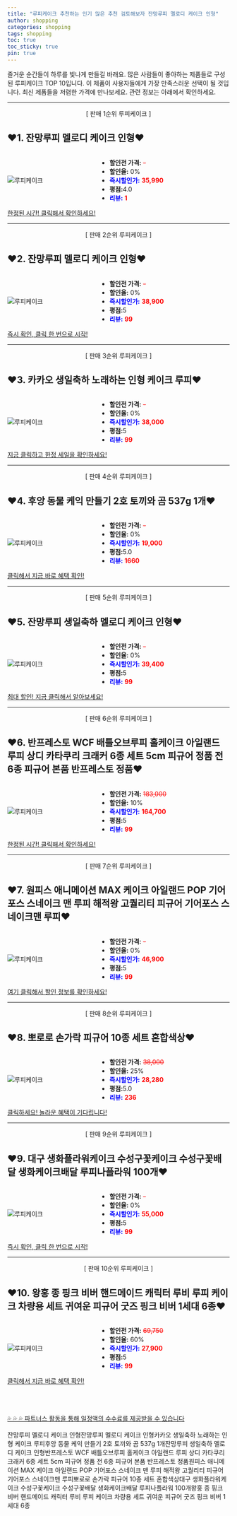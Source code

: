 ```yaml
---
title: "루피케이크 추천하는 인기 많은 추천 검토해보자 잔망루피 멜로디 케이크 인형"
author: shopping
categories: shopping
tags: shopping
toc: true
toc_sticky: true
pin: true
---
```

즐거운 순간들이 하루를 빛나게 만들길 바래요. 많은 사람들이 좋아하는 제품들로 구성된 루피케이크 TOP 10입니다. 이 제품이 사용자들에게 가장 만족스러운 선택이 될 것입니다. 최신 제품들을 저렴한 가격에 만나보세요. 관련 정보는 아래에서 확인하세요.

---
<p class="toplist" style="margin: 0 auto; display: block; width: fit-content;">[ 판매 1순위 루피케이크 ]</p>

<h2><strong>❤️1. 잔망루피 멜로디 케이크 인형❤️</strong></h2>

<div style="display: flex; align-items: center;">
    <div style="flex: 0.4;">
        <img src="https://thumbnail8.coupangcdn.com/thumbnails/remote/230x230ex/image/vendor_inventory/2e19/d79fa2042e46c23a0e55b08329f1bb22a61bbf113de524c8682cf6f14779.jpg" alt="루피케이크" style="max-width: 100%;">
    </div>
    <div style="flex: 0.6; margin-left: 10px;">
        <ul>
            <li><strong>할인전 가격:</strong> <del style="color: red;">-</del></li>
            <li><strong>할인율:</strong> 0%</li>
            <li><span style='color:blue'><strong>즉시할인가:</strong></span> <span style='color:red'><strong>35,990</strong></span></li>
            <li><strong>평점:</strong>4.0</li>
            <li><span style='color:blue'><strong>리뷰:</strong></span> <span style='color:red'><strong>1</strong></span></li>
        </ul>
    </div>
</div>
<div class="center">
    <a href="https://selin100587.github.io?lptag=AF9450613&subid=githubio&pageKey=7990445470&traceid=V0-153&itemId=22209782714&vendorItemId=90161034938" class="myButton">
        한정된 시간! 클릭해서 확인하세요!
    </a>
</div>


---
<p class="toplist" style="margin: 0 auto; display: block; width: fit-content;">[ 판매 2순위 루피케이크 ]</p>

<h2><strong>❤️2. 잔망루피 멜로디 케이크 인형❤️</strong></h2>

<div style="display: flex; align-items: center;">
    <div style="flex: 0.4;">
        <img src="https://thumbnail8.coupangcdn.com/thumbnails/remote/230x230ex/image/vendor_inventory/9c50/bde3c07ed4ab5a2518d9feed05e07ef54f3341f6dbb2756ee98ec95ff032.jpg" alt="루피케이크" style="max-width: 100%;">
    </div>
    <div style="flex: 0.6; margin-left: 10px;">
        <ul>
            <li><strong>할인전 가격:</strong> <del style="color: red;">-</del></li>
            <li><strong>할인율:</strong> 0%</li>
            <li><span style='color:blue'><strong>즉시할인가:</strong></span> <span style='color:red'><strong>38,900</strong></span></li>
            <li><strong>평점:</strong>5</li>
            <li><span style='color:blue'><strong>리뷰:</strong></span> <span style='color:red'><strong>99</strong></span></li>
        </ul>
    </div>
</div>
<div class="center">
    <a href="https://selin100587.github.io?lptag=AF9450613&subid=githubio&pageKey=7717391459&traceid=V0-153&itemId=20702480442&vendorItemId=88533724840" class="myButton">
        즉시 확인, 클릭 한 번으로 시작!
    </a>
</div>


---
<p class="toplist" style="margin: 0 auto; display: block; width: fit-content;">[ 판매 3순위 루피케이크 ]</p>

<h2><strong>❤️3. 카카오 생일축하 노래하는 인형 케이크 루피❤️</strong></h2>

<div style="display: flex; align-items: center;">
    <div style="flex: 0.4;">
        <img src="https://thumbnail10.coupangcdn.com/thumbnails/remote/230x230ex/image/vendor_inventory/bf91/e99cc9fe50f9561e31490150d20be4abf2bbd3b49e66672ad7f5498a43e8.jpg" alt="루피케이크" style="max-width: 100%;">
    </div>
    <div style="flex: 0.6; margin-left: 10px;">
        <ul>
            <li><strong>할인전 가격:</strong> <del style="color: red;">-</del></li>
            <li><strong>할인율:</strong> 0%</li>
            <li><span style='color:blue'><strong>즉시할인가:</strong></span> <span style='color:red'><strong>38,000</strong></span></li>
            <li><strong>평점:</strong>5</li>
            <li><span style='color:blue'><strong>리뷰:</strong></span> <span style='color:red'><strong>99</strong></span></li>
        </ul>
    </div>
</div>
<div class="center">
    <a href="https://selin100587.github.io?lptag=AF9450613&subid=githubio&pageKey=7612189485&traceid=V0-153&itemId=20163417482&vendorItemId=87255847405" class="myButton">
        지금 클릭하고 한정 세일을 확인하세요!
    </a>
</div>


---
<p class="toplist" style="margin: 0 auto; display: block; width: fit-content;">[ 판매 4순위 루피케이크 ]</p>

<h2><strong>❤️4. 후앙 동물 케익 만들기 2호 토끼와 곰 537g 1개❤️</strong></h2>

<div style="display: flex; align-items: center;">
    <div style="flex: 0.4;">
        <img src="https://thumbnail6.coupangcdn.com/thumbnails/remote/230x230ex/image/retail/images/2020/11/06/9/2/78b8de3e-3c38-4012-94e4-21d630e8064f.jpg" alt="루피케이크" style="max-width: 100%;">
    </div>
    <div style="flex: 0.6; margin-left: 10px;">
        <ul>
            <li><strong>할인전 가격:</strong> <del style="color: red;">-</del></li>
            <li><strong>할인율:</strong> 0%</li>
            <li><span style='color:blue'><strong>즉시할인가:</strong></span> <span style='color:red'><strong>19,000</strong></span></li>
            <li><strong>평점:</strong>5.0</li>
            <li><span style='color:blue'><strong>리뷰:</strong></span> <span style='color:red'><strong>1660</strong></span></li>
        </ul>
    </div>
</div>
<div class="center">
    <a href="https://selin100587.github.io?lptag=AF9450613&subid=githubio&pageKey=2359427586&traceid=V0-153&itemId=4095172917&vendorItemId=72079150998" class="myButton">
        클릭해서 지금 바로 혜택 확인!
    </a>
</div>


---
<p class="toplist" style="margin: 0 auto; display: block; width: fit-content;">[ 판매 5순위 루피케이크 ]</p>

<h2><strong>❤️5. 잔망루피 생일축하 멜로디 케이크 인형❤️</strong></h2>

<div style="display: flex; align-items: center;">
    <div style="flex: 0.4;">
        <img src="https://thumbnail10.coupangcdn.com/thumbnails/remote/230x230ex/image/vendor_inventory/fad0/fb7e8b516dcaa332067201c0e8a3e2d2eb0082c4111f7682396c02b856b1.png" alt="루피케이크" style="max-width: 100%;">
    </div>
    <div style="flex: 0.6; margin-left: 10px;">
        <ul>
            <li><strong>할인전 가격:</strong> <del style="color: red;">-</del></li>
            <li><strong>할인율:</strong> 0%</li>
            <li><span style='color:blue'><strong>즉시할인가:</strong></span> <span style='color:red'><strong>39,400</strong></span></li>
            <li><strong>평점:</strong>5</li>
            <li><span style='color:blue'><strong>리뷰:</strong></span> <span style='color:red'><strong>99</strong></span></li>
        </ul>
    </div>
</div>
<div class="center">
    <a href="https://selin100587.github.io?lptag=AF9450613&subid=githubio&pageKey=8184527631&traceid=V0-153&itemId=23404974594&vendorItemId=90432135277" class="myButton">
        최대 할인! 지금 클릭해서 알아보세요!
    </a>
</div>


---
<p class="toplist" style="margin: 0 auto; display: block; width: fit-content;">[ 판매 6순위 루피케이크 ]</p>

<h2><strong>❤️6. 반프레스토 WCF 배틀오브루피 홀케이크 아일랜드 루피 상디 카타쿠리 크래커 6종 세트 5cm 피규어 정품 전 6종 피규어 본품 반프레스토 정품❤️</strong></h2>

<div style="display: flex; align-items: center;">
    <div style="flex: 0.4;">
        <img src="https://thumbnail8.coupangcdn.com/thumbnails/remote/230x230ex/image/vendor_inventory/1eb4/e12857ab7459ea89ad18e6b625c48afc07daa743268b6c55541a60145e59.jpg" alt="루피케이크" style="max-width: 100%;">
    </div>
    <div style="flex: 0.6; margin-left: 10px;">
        <ul>
            <li><strong>할인전 가격:</strong> <del style="color: red;">183,000</del></li>
            <li><strong>할인율:</strong> 10%</li>
            <li><span style='color:blue'><strong>즉시할인가:</strong></span> <span style='color:red'><strong>164,700</strong></span></li>
            <li><strong>평점:</strong>5</li>
            <li><span style='color:blue'><strong>리뷰:</strong></span> <span style='color:red'><strong>99</strong></span></li>
        </ul>
    </div>
</div>
<div class="center">
    <a href="https://selin100587.github.io?lptag=AF9450613&subid=githubio&pageKey=7182803760&traceid=V0-153&itemId=18119119128&vendorItemId=85270339871" class="myButton">
        한정된 시간! 클릭해서 확인하세요!
    </a>
</div>


---
<p class="toplist" style="margin: 0 auto; display: block; width: fit-content;">[ 판매 7순위 루피케이크 ]</p>

<h2><strong>❤️7. 원피스 애니메이션 MAX 케이크 아일랜드 POP 기어포스 스네이크 맨 루피 해적왕 고퀄리티 피규어 기어포스 스네이크맨 루피❤️</strong></h2>

<div style="display: flex; align-items: center;">
    <div style="flex: 0.4;">
        <img src="https://thumbnail6.coupangcdn.com/thumbnails/remote/230x230ex/image/vendor_inventory/197a/62ee9a7e52789016945ac1e31977b35d0f189754224310e847b50934631a.jpg" alt="루피케이크" style="max-width: 100%;">
    </div>
    <div style="flex: 0.6; margin-left: 10px;">
        <ul>
            <li><strong>할인전 가격:</strong> <del style="color: red;">-</del></li>
            <li><strong>할인율:</strong> 0%</li>
            <li><span style='color:blue'><strong>즉시할인가:</strong></span> <span style='color:red'><strong>46,900</strong></span></li>
            <li><strong>평점:</strong>5</li>
            <li><span style='color:blue'><strong>리뷰:</strong></span> <span style='color:red'><strong>99</strong></span></li>
        </ul>
    </div>
</div>
<div class="center">
    <a href="https://selin100587.github.io?lptag=AF9450613&subid=githubio&pageKey=7929771623&traceid=V0-153&itemId=21808031466&vendorItemId=88856550651" class="myButton">
        여기 클릭해서 할인 정보를 확인하세요!
    </a>
</div>


---
<p class="toplist" style="margin: 0 auto; display: block; width: fit-content;">[ 판매 8순위 루피케이크 ]</p>

<h2><strong>❤️8. 뽀로로 손가락 피규어 10종 세트 혼합색상❤️</strong></h2>

<div style="display: flex; align-items: center;">
    <div style="flex: 0.4;">
        <img src="https://thumbnail7.coupangcdn.com/thumbnails/remote/230x230ex/image/rs_quotation_api/ii0k638a/30f4512322114a7db65a8cb9fb31eec5.jpg" alt="루피케이크" style="max-width: 100%;">
    </div>
    <div style="flex: 0.6; margin-left: 10px;">
        <ul>
            <li><strong>할인전 가격:</strong> <del style="color: red;">38,000</del></li>
            <li><strong>할인율:</strong> 25%</li>
            <li><span style='color:blue'><strong>즉시할인가:</strong></span> <span style='color:red'><strong>28,280</strong></span></li>
            <li><strong>평점:</strong>5.0</li>
            <li><span style='color:blue'><strong>리뷰:</strong></span> <span style='color:red'><strong>236</strong></span></li>
        </ul>
    </div>
</div>
<div class="center">
    <a href="https://selin100587.github.io?lptag=AF9450613&subid=githubio&pageKey=7224743512&traceid=V0-153&itemId=18317856056&vendorItemId=85462705319" class="myButton">
        클릭하세요! 놀라운 혜택이 기다립니다!
    </a>
</div>


---
<p class="toplist" style="margin: 0 auto; display: block; width: fit-content;">[ 판매 9순위 루피케이크 ]</p>

<h2><strong>❤️9. 대구 생화플라워케이크 수성구꽃케이크 수성구꽃배달 생화케이크배달 루피나플라워 100개❤️</strong></h2>

<div style="display: flex; align-items: center;">
    <div style="flex: 0.4;">
        <img src="https://thumbnail6.coupangcdn.com/thumbnails/remote/230x230ex/image/vendor_inventory/26fa/1e6bba3e74cbd64b4a031031d6a19dcad038974e7f010d839898e81d8565.jpeg" alt="루피케이크" style="max-width: 100%;">
    </div>
    <div style="flex: 0.6; margin-left: 10px;">
        <ul>
            <li><strong>할인전 가격:</strong> <del style="color: red;">-</del></li>
            <li><strong>할인율:</strong> 0%</li>
            <li><span style='color:blue'><strong>즉시할인가:</strong></span> <span style='color:red'><strong>55,000</strong></span></li>
            <li><strong>평점:</strong>5</li>
            <li><span style='color:blue'><strong>리뷰:</strong></span> <span style='color:red'><strong>99</strong></span></li>
        </ul>
    </div>
</div>
<div class="center">
    <a href="https://selin100587.github.io?lptag=AF9450613&subid=githubio&pageKey=7830604471&traceid=V0-153&itemId=21296163377&vendorItemId=88355927987" class="myButton">
        즉시 확인, 클릭 한 번으로 시작!
    </a>
</div>


---
<p class="toplist" style="margin: 0 auto; display: block; width: fit-content;">[ 판매 10순위 루피케이크 ]</p>

<h2><strong>❤️10. 왕홍 종 핑크 비버 핸드메이드 캐릭터 루비 루피 케이크 차량용 세트 귀여운 피규어 굿즈 핑크 비버 1세대 6종❤️</strong></h2>

<div style="display: flex; align-items: center;">
    <div style="flex: 0.4;">
        <img src="https://thumbnail6.coupangcdn.com/thumbnails/remote/230x230ex/image/vendor_inventory/2c32/d9961deb9a4a491036b296909db2c5a3da7d6b96a594e66ed7c14924820e.jpg" alt="루피케이크" style="max-width: 100%;">
    </div>
    <div style="flex: 0.6; margin-left: 10px;">
        <ul>
            <li><strong>할인전 가격:</strong> <del style="color: red;">69,750</del></li>
            <li><strong>할인율:</strong> 60%</li>
            <li><span style='color:blue'><strong>즉시할인가:</strong></span> <span style='color:red'><strong>27,900</strong></span></li>
            <li><strong>평점:</strong>5</li>
            <li><span style='color:blue'><strong>리뷰:</strong></span> <span style='color:red'><strong>99</strong></span></li>
        </ul>
    </div>
</div>
<div class="center">
    <a href="https://selin100587.github.io?lptag=AF9450613&subid=githubio&pageKey=7755524843&traceid=V0-153&itemId=20901693661&vendorItemId=88126889000" class="myButton">
        클릭해서 지금 바로 혜택 확인!
    </a>
</div>

<br><br><br>[💦 💦 💦 파트너스 활동을 통해 일정액의 수수료를 제공받을 수 있습니다](https://link.coupang.com/a/bcpT2c)<br><br>잔망루피 멜로디 케이크 인형잔망루피 멜로디 케이크 인형카카오 생일축하 노래하는 인형 케이크 루피후앙 동물 케익 만들기 2호 토끼와 곰 537g 1개잔망루피 생일축하 멜로디 케이크 인형반프레스토 WCF 배틀오브루피 홀케이크 아일랜드 루피 상디 카타쿠리 크래커 6종 세트 5cm 피규어 정품 전 6종 피규어 본품 반프레스토 정품원피스 애니메이션 MAX 케이크 아일랜드 POP 기어포스 스네이크 맨 루피 해적왕 고퀄리티 피규어 기어포스 스네이크맨 루피뽀로로 손가락 피규어 10종 세트 혼합색상대구 생화플라워케이크 수성구꽃케이크 수성구꽃배달 생화케이크배달 루피나플라워 100개왕홍 종 핑크 비버 핸드메이드 캐릭터 루비 루피 케이크 차량용 세트 귀여운 피규어 굿즈 핑크 비버 1세대 6종